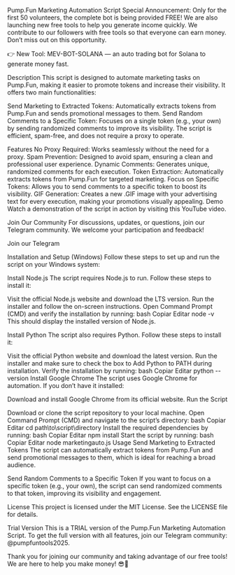 Pump.Fun Marketing Automation Script
Special Announcement: Only for the first 50 volunteers, the complete bot is being provided FREE! We are also launching new free tools to help you generate income quickly. We contribute to our followers with free tools so that everyone can earn money. Don’t miss out on this opportunity.

👉 New Tool: MEV-BOT-SOLANA — an auto trading bot for Solana to generate money fast.

Description
This script is designed to automate marketing tasks on Pump.Fun, making it easier to promote tokens and increase their visibility. It offers two main functionalities:

Send Marketing to Extracted Tokens: Automatically extracts tokens from Pump.Fun and sends promotional messages to them.
Send Random Comments to a Specific Token: Focuses on a single token (e.g., your own) by sending randomized comments to improve its visibility.
The script is efficient, spam-free, and does not require a proxy to operate.

Features
No Proxy Required: Works seamlessly without the need for a proxy.
Spam Prevention: Designed to avoid spam, ensuring a clean and professional user experience.
Dynamic Comments: Generates unique, randomized comments for each execution.
Token Extraction: Automatically extracts tokens from Pump.Fun for targeted marketing.
Focus on Specific Tokens: Allows you to send comments to a specific token to boost its visibility.
GIF Generation: Creates a new .GIF image with your advertising text for every execution, making your promotions visually appealing.
Demo
Watch a demonstration of the script in action by visiting this YouTube video.

Join Our Community
For discussions, updates, or questions, join our Telegram community. We welcome your participation and feedback!

Join our Telegram

Installation and Setup (Windows)
Follow these steps to set up and run the script on your Windows system:

Install Node.js
The script requires Node.js to run. Follow these steps to install it:

Visit the official Node.js website and download the LTS version.
Run the installer and follow the on-screen instructions.
Open Command Prompt (CMD) and verify the installation by running:
bash
Copiar
Editar
node -v
This should display the installed version of Node.js.

Install Python
The script also requires Python. Follow these steps to install it:

Visit the official Python website and download the latest version.
Run the installer and make sure to check the box to Add Python to PATH during installation.
Verify the installation by running:
bash
Copiar
Editar
python --version
Install Google Chrome
The script uses Google Chrome for automation. If you don’t have it installed:

Download and install Google Chrome from its official website.
Run the Script

Download or clone the script repository to your local machine.
Open Command Prompt (CMD) and navigate to the script’s directory:
bash
Copiar
Editar
cd path\to\script\directory
Install the required dependencies by running:
bash
Copiar
Editar
npm install
Start the script by running:
bash
Copiar
Editar
node marketingauto.js
Usage
Send Marketing to Extracted Tokens
The script can automatically extract tokens from Pump.Fun and send promotional messages to them, which is ideal for reaching a broad audience.

Send Random Comments to a Specific Token
If you want to focus on a specific token (e.g., your own), the script can send randomized comments to that token, improving its visibility and engagement.

License
This project is licensed under the MIT License. See the LICENSE file for details.

Trial Version
This is a TRIAL version of the Pump.Fun Marketing Automation Script. To get the full version with all features, join our Telegram community: @pumpfuntools2025.

Thank you for joining our community and taking advantage of our free tools! We are here to help you make money! 😎🚀


